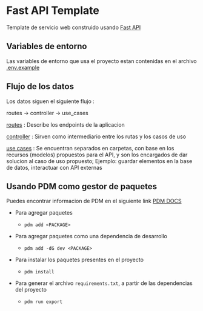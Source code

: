 # Fast API Template

Template de servicio web construido usando [Fast API](https://fastapi.tiangolo.com/)

## Variables de entorno

Las variables de entorno que usa el proyecto estan contenidas en el archivo [.env.example](.env.example)

## Flujo de los datos

Los datos siguen el siguiente flujo :

routes -> controller -> use_cases

[routes](src/posts/routes/__init__.py) : Describe los endpoints de la aplicacion

[controller](src/posts/controllers/__init__.py) : Sirven como intermediario entre los rutas y los casos de uso

[use cases](src/posts/functions/example/use_cases.py) : Se encuentran separados en carpetas, con base en los recursos (modelos) propuestos para el API, y son los encargados de dar solucion al caso de uso propuesto; Ejemplo: guardar elementos en la base de datos, interactuar con API externas

## Usando PDM como gestor de paquetes

Puedes encontrar informacion de PDM en el siguiente link [PDM DOCS](https://pdm.fming.dev/latest/usage/dependency/)

- Para agregar paquetes

  - `pdm add <PACKAGE>`

- Para agregar paquetes como una dependencia de desarrollo

  - `pdm add -dG dev <PACKAGE>`

- Para instalar los paquetes presentes en el proyecto

  - `pdm install`

- Para generar el archivo `requirements.txt`, a partir de las dependencias del proyecto
  - `pdm run export`
